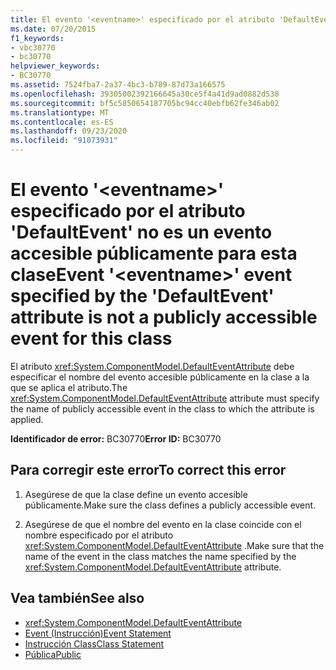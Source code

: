```yaml
---
title: El evento '<eventname>' especificado por el atributo 'DefaultEvent' no es un evento accesible públicamente para esta clase
ms.date: 07/20/2015
f1_keywords:
- vbc30770
- bc30770
helpviewer_keywords:
- BC30770
ms.assetid: 7524fba7-2a37-4bc3-b789-87d73a166575
ms.openlocfilehash: 39305002392166645a30ce5f4a41d9ad0882d538
ms.sourcegitcommit: bf5c5850654187705bc94cc40ebfb62fe346ab02
ms.translationtype: MT
ms.contentlocale: es-ES
ms.lasthandoff: 09/23/2020
ms.locfileid: "91073931"
---
```

# <a name="event-eventname-event-specified-by-the-defaultevent-attribute-is-not-a-publicly-accessible-event-for-this-class"></a><span data-ttu-id="10392-102">El evento '\<eventname>' especificado por el atributo 'DefaultEvent' no es un evento accesible públicamente para esta clase</span><span class="sxs-lookup"><span data-stu-id="10392-102">Event '\<eventname>' event specified by the 'DefaultEvent' attribute is not a publicly accessible event for this class</span></span>

<span data-ttu-id="10392-103">El atributo <xref:System.ComponentModel.DefaultEventAttribute> debe especificar el nombre del evento accesible públicamente en la clase a la que se aplica el atributo.</span><span class="sxs-lookup"><span data-stu-id="10392-103">The <xref:System.ComponentModel.DefaultEventAttribute> attribute must specify the name of publicly accessible event in the class to which the attribute is applied.</span></span>  
  
 <span data-ttu-id="10392-104">**Identificador de error:** BC30770</span><span class="sxs-lookup"><span data-stu-id="10392-104">**Error ID:** BC30770</span></span>  
  
## <a name="to-correct-this-error"></a><span data-ttu-id="10392-105">Para corregir este error</span><span class="sxs-lookup"><span data-stu-id="10392-105">To correct this error</span></span>  
  
1. <span data-ttu-id="10392-106">Asegúrese de que la clase define un evento accesible públicamente.</span><span class="sxs-lookup"><span data-stu-id="10392-106">Make sure the class defines a publicly accessible event.</span></span>  
  
2. <span data-ttu-id="10392-107">Asegúrese de que el nombre del evento en la clase coincide con el nombre especificado por el atributo <xref:System.ComponentModel.DefaultEventAttribute> .</span><span class="sxs-lookup"><span data-stu-id="10392-107">Make sure that the name of the event in the class matches the name specified by the <xref:System.ComponentModel.DefaultEventAttribute> attribute.</span></span>  
  
## <a name="see-also"></a><span data-ttu-id="10392-108">Vea también</span><span class="sxs-lookup"><span data-stu-id="10392-108">See also</span></span>

- <xref:System.ComponentModel.DefaultEventAttribute>
- [<span data-ttu-id="10392-109">Event (Instrucción)</span><span class="sxs-lookup"><span data-stu-id="10392-109">Event Statement</span></span>](../language-reference/statements/event-statement.md)
- [<span data-ttu-id="10392-110">Instrucción Class</span><span class="sxs-lookup"><span data-stu-id="10392-110">Class Statement</span></span>](../language-reference/statements/class-statement.md)
- [<span data-ttu-id="10392-111">Pública</span><span class="sxs-lookup"><span data-stu-id="10392-111">Public</span></span>](../language-reference/modifiers/public.md)
